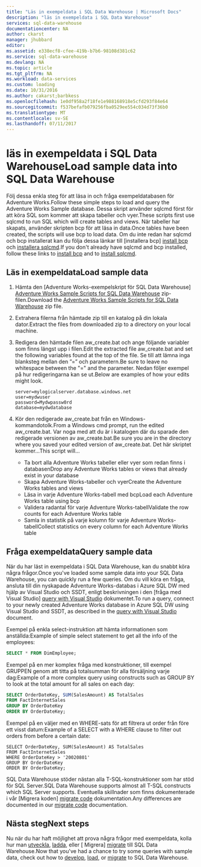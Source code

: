 ```yaml
---
title: "Läs in exempeldata i SQL Data Warehouse | Microsoft Docs"
description: "läs in exempeldata i SQL Data Warehouse"
services: sql-data-warehouse
documentationcenter: NA
author: ckarst
manager: jhubbard
editor: 
ms.assetid: e338ecf8-cfee-419b-b7b6-98108d381c62
ms.service: sql-data-warehouse
ms.devlang: NA
ms.topic: article
ms.tgt_pltfrm: NA
ms.workload: data-services
ms.custom: loading
ms.date: 10/31/2016
ms.author: cakarst;barbkess
ms.openlocfilehash: 1e0df958a2f18fe1e988168918e5cfd293f84e64
ms.sourcegitcommit: f537befafb079256fba0529ee554c034d73f36b0
ms.translationtype: MT
ms.contentlocale: sv-SE
ms.lasthandoff: 07/11/2017
---
```

# <a name="load-sample-data-into-sql-data-warehouse"></a><span data-ttu-id="095b1-103">läs in exempeldata i SQL Data Warehouse</span><span class="sxs-lookup"><span data-stu-id="095b1-103">Load sample data into SQL Data Warehouse</span></span>
<span data-ttu-id="095b1-104">Följ dessa enkla steg för att läsa in och fråga exempeldatabasen för Adventure Works.</span><span class="sxs-lookup"><span data-stu-id="095b1-104">Follow these simple steps to load and query the Adventure Works Sample database.</span></span> <span data-ttu-id="095b1-105">Dessa skript använder sqlcmd först för att köra SQL som kommer att skapa tabeller och vyer.</span><span class="sxs-lookup"><span data-stu-id="095b1-105">These scripts first use sqlcmd to run SQL which will create tables and views.</span></span> <span data-ttu-id="095b1-106">När tabeller har skapats, använder skripten bcp för att läsa in data.</span><span class="sxs-lookup"><span data-stu-id="095b1-106">Once tables have been created, the scripts will use bcp to load data.</span></span>  <span data-ttu-id="095b1-107">Om du inte redan har sqlcmd och bcp installerat kan du följa dessa länkar till [installera bcp] [ install bcp] och [installera sqlcmd][install sqlcmd].</span><span class="sxs-lookup"><span data-stu-id="095b1-107">If you don't already have sqlcmd and bcp installed, follow these links to [install bcp][install bcp] and to [install sqlcmd][install sqlcmd].</span></span>

## <a name="load-sample-data"></a><span data-ttu-id="095b1-108">Läs in exempeldata</span><span class="sxs-lookup"><span data-stu-id="095b1-108">Load sample data</span></span>
1. <span data-ttu-id="095b1-109">Hämta den [Adventure Works-exempelskript för SQL Data Warehouse] [ Adventure Works Sample Scripts for SQL Data Warehouse] zip-filen.</span><span class="sxs-lookup"><span data-stu-id="095b1-109">Download the [Adventure Works Sample Scripts for SQL Data Warehouse][Adventure Works Sample Scripts for SQL Data Warehouse] zip file.</span></span>
2. <span data-ttu-id="095b1-110">Extrahera filerna från hämtade zip till en katalog på din lokala dator.</span><span class="sxs-lookup"><span data-stu-id="095b1-110">Extract the files from downloaded zip to a directory on your local machine.</span></span>
3. <span data-ttu-id="095b1-111">Redigera den hämtade filen aw_create.bat och ange följande variabler som finns längst upp i filen.</span><span class="sxs-lookup"><span data-stu-id="095b1-111">Edit the extracted file aw_create.bat and set the following variables found at the top of the file.</span></span>  <span data-ttu-id="095b1-112">Se till att lämna inga blanksteg mellan den ”=” och parametern.</span><span class="sxs-lookup"><span data-stu-id="095b1-112">Be sure to leave no whitespace between the "=" and the parameter.</span></span>  <span data-ttu-id="095b1-113">Nedan följer exempel på hur redigeringarna kan se ut.</span><span class="sxs-lookup"><span data-stu-id="095b1-113">Below are examples of how your edits might look.</span></span>
   
    ```
    server=mylogicalserver.database.windows.net
    user=mydwuser
    password=Mydwpassw0rd
    database=mydwdatabase
    ```
4. <span data-ttu-id="095b1-114">Kör den redigerade aw_create.bat från en Windows-kommandotolk.</span><span class="sxs-lookup"><span data-stu-id="095b1-114">From a Windows cmd prompt, run the edited aw_create.bat.</span></span>  <span data-ttu-id="095b1-115">Var noga med att du är i katalogen där du sparade den redigerade versionen av aw_create.bat.</span><span class="sxs-lookup"><span data-stu-id="095b1-115">Be sure you are in the directory where you saved your edited version of aw_create.bat.</span></span>
   <span data-ttu-id="095b1-116">Det här skriptet kommer...</span><span class="sxs-lookup"><span data-stu-id="095b1-116">This script will...</span></span>
   
   * <span data-ttu-id="095b1-117">Ta bort alla Adventure Works tabeller eller vyer som redan finns i databasen</span><span class="sxs-lookup"><span data-stu-id="095b1-117">Drop any Adventure Works tables or views that already exist in your database</span></span>
   * <span data-ttu-id="095b1-118">Skapa Adventure Works-tabeller och vyer</span><span class="sxs-lookup"><span data-stu-id="095b1-118">Create the Adventure Works tables and views</span></span>
   * <span data-ttu-id="095b1-119">Läsa in varje Adventure Works-tabell med bcp</span><span class="sxs-lookup"><span data-stu-id="095b1-119">Load each Adventure Works table using bcp</span></span>
   * <span data-ttu-id="095b1-120">Validera radantal för varje Adventure Works-tabell</span><span class="sxs-lookup"><span data-stu-id="095b1-120">Validate the row counts for each Adventure Works table</span></span>
   * <span data-ttu-id="095b1-121">Samla in statistik på varje kolumn för varje Adventure Works-tabell</span><span class="sxs-lookup"><span data-stu-id="095b1-121">Collect statistics on every column for each Adventure Works table</span></span>

## <a name="query-sample-data"></a><span data-ttu-id="095b1-122">Fråga exempeldata</span><span class="sxs-lookup"><span data-stu-id="095b1-122">Query sample data</span></span>
<span data-ttu-id="095b1-123">När du har läst in exempeldata i SQL Data Warehouse, kan du snabbt köra några frågor.</span><span class="sxs-lookup"><span data-stu-id="095b1-123">Once you've loaded some sample data into your SQL Data Warehouse, you can quickly run a few queries.</span></span>  <span data-ttu-id="095b1-124">Om du vill köra en fråga, ansluta till din nyskapade Adventure Works-databas i Azure SQL DW med hjälp av Visual Studio och SSDT, enligt beskrivningen i den [fråga med Visual Studio] [ query with Visual Studio] dokumentet.</span><span class="sxs-lookup"><span data-stu-id="095b1-124">To run a query, connect to your newly created Adventure Works database in Azure SQL DW using Visual Studio and SSDT, as described in the [query with Visual Studio][query with Visual Studio] document.</span></span>

<span data-ttu-id="095b1-125">Exempel på enkla select-instruktion att hämta informationen som anställda:</span><span class="sxs-lookup"><span data-stu-id="095b1-125">Example of simple select statement to get all the info of the employees:</span></span>

```sql
SELECT * FROM DimEmployee;
```

<span data-ttu-id="095b1-126">Exempel på en mer komplex fråga med konstruktioner, till exempel GRUPPEN genom att titta på totalsumman för alla försäljning varje dag:</span><span class="sxs-lookup"><span data-stu-id="095b1-126">Example of a more complex query using constructs such as GROUP BY to look at the total amount for all sales on each day:</span></span>

```sql
SELECT OrderDateKey, SUM(SalesAmount) AS TotalSales
FROM FactInternetSales
GROUP BY OrderDateKey
ORDER BY OrderDateKey;
```

<span data-ttu-id="095b1-127">Exempel på en väljer med en WHERE-sats för att filtrera ut order från före ett visst datum:</span><span class="sxs-lookup"><span data-stu-id="095b1-127">Example of a SELECT with a WHERE clause to filter out orders from before a certain date:</span></span>

```
SELECT OrderDateKey, SUM(SalesAmount) AS TotalSales
FROM FactInternetSales
WHERE OrderDateKey > '20020801'
GROUP BY OrderDateKey
ORDER BY OrderDateKey;
```

<span data-ttu-id="095b1-128">SQL Data Warehouse stöder nästan alla T-SQL-konstruktioner som har stöd för SQL Server.</span><span class="sxs-lookup"><span data-stu-id="095b1-128">SQL Data Warehouse supports almost all T-SQL constructs which SQL Server supports.</span></span>  <span data-ttu-id="095b1-129">Eventuella skillnader som finns dokumenterade i vår [Migrera koden] [ migrate code] dokumentation.</span><span class="sxs-lookup"><span data-stu-id="095b1-129">Any differences are documented in our [migrate code][migrate code] documentation.</span></span>

## <a name="next-steps"></a><span data-ttu-id="095b1-130">Nästa steg</span><span class="sxs-lookup"><span data-stu-id="095b1-130">Next steps</span></span>
<span data-ttu-id="095b1-131">Nu när du har haft möjlighet att prova några frågor med exempeldata, kolla hur man [utveckla][develop], [ladda][load], eller [ Migrera] [ migrate] till SQL Data Warehouse.</span><span class="sxs-lookup"><span data-stu-id="095b1-131">Now that you've had a chance to try some queries with sample data, check out how to [develop][develop], [load][load], or [migrate][migrate] to SQL Data Warehouse.</span></span>

<!--Image references-->

<!--Article references-->
[migrate]: sql-data-warehouse-overview-migrate.md
[develop]: sql-data-warehouse-overview-develop.md
[load]: sql-data-warehouse-overview-load.md
[query with Visual Studio]: sql-data-warehouse-query-visual-studio.md
[migrate code]: sql-data-warehouse-migrate-code.md
[install bcp]: sql-data-warehouse-load-with-bcp.md
[install sqlcmd]: sql-data-warehouse-get-started-connect-sqlcmd.md

<!--Other Web references-->
[Adventure Works Sample Scripts for SQL Data Warehouse]: https://migrhoststorage.blob.core.windows.net/sqldwsample/AdventureWorksSQLDW2012.zip
